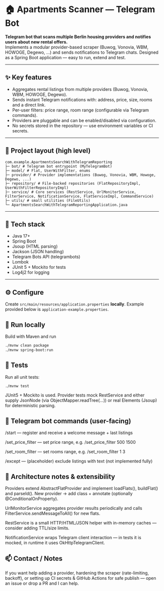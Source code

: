# 🏠 Apartments Scanner — Telegram Bot

**Telegram bot that scans multiple Berlin housing providers and notifies users about new rental offers.**  
Implements a modular provider-based scraper (Buwog, Vonovia, WBM, HOWOGE, Degewo, ...) and sends notifications to Telegram chats. Designed as a Spring Boot application — easy to run, extend and test.

---

## ✨ Key features

- Aggregates rental listings from multiple providers (Buwog, Vonovia, WBM, HOWOGE, Degewo).
- Sends instant Telegram notifications with: address, price, size, rooms and a direct link.
- Per-user filters: price range, room range (configurable via Telegram commands).
- Providers are pluggable and can be enabled/disabled via configuration.
- No secrets stored in the repository — use environment variables or CI secrets.

---

## 🧭 Project layout (high level)

```
com.example.ApartmentsSearchWithTelegramReporting
├─ bot/ # Telegram bot entrypoint (MyTelegramBot)
├─ model/ # Flat, UserWithFilter, enums
├─ provider/ # Provider implementations (Buwog, Vonovia, WBM, Howoge, Degewo, ...)
├─ repository/ # File-backed repositories (FlatRepositoryImpl, UserWithFilterRepositoryImpl)
├─ service/ # Core services (RestService, UrlMonitorService, FilterService, NotificationService, FlatServiceImpl, CommandService)
├─ utils/ # small utilities (FileUtils)
└─ ApartmentsSearchWithTelegramReportingApplication.java
```
---

## 🔧 Tech stack

- Java 17+
- Spring Boot
- Jsoup (HTML parsing)
- Jackson (JSON handling)
- Telegram Bots API (telegrambots)
- Lombok
- JUnit 5 + Mockito for tests
- Log4j2 for logging

---

## ⚙️ Configure

Create `src/main/resources/application.properties` **locally**. Example provided below is `application-example.properties`.

## 🚀 Run locally
Build with Maven and run
```bash
./mvnw clean package
./mvnw spring-boot:run
```

## 🧪 Tests
Run all unit tests:

```bash
./mvnw test
```
JUnit5 + Mockito is used. Provider tests mock RestService and either supply JsonNode (via ObjectMapper.readTree(...)) or real Elements (Jsoup) for deterministic parsing.

## 💬 Telegram bot commands (user-facing)
/start — register and receive a welcome message + last listings

/set_price_filter <min> <max> — set price range, e.g. /set_price_filter 500 1500

/set_room_filter <min> <max> — set rooms range, e.g. /set_room_filter 1 3

/except <text> — (placeholder) exclude listings with text (not implemented fully)

## 🧩 Architecture notes & extensibility
Providers extend AbstractFlatProvider and implement loadFlats(), buildFlat() and parseId(). New provider → add class + annotate (optionally @ConditionalOnProperty).

UrlMonitorService aggregates provider results periodically and calls FilterService.sendMessageToAll() for new flats.

RestService is a small HTTP/HTML/JSON helper with in-memory caches — consider adding TTL/size limits.

NotificationService wraps Telegram client interaction — in tests it is mocked, in runtime it uses OkHttpTelegramClient.

## 📫 Contact / Notes
If you want help adding a provider, hardening the scraper (rate-limiting, backoff), or setting up CI secrets & GitHub Actions for safe publish — open an issue or drop a PR and I can help.